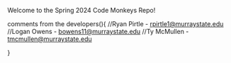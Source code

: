 Welcome to the Spring 2024 Code Monkeys Repo!


comments from the developers(){
//Ryan Pirtle - rpirtle1@murraystate.edu
//Logan Owens - bowens11@murraystate.edu
//Ty McMullen - tmcmullen@murraystate.edu

}
